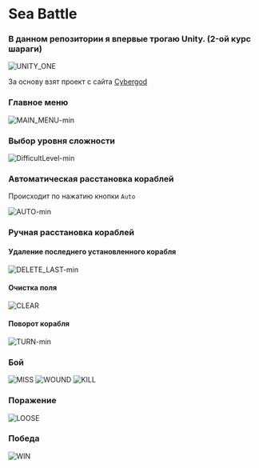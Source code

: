 # Sea Battle
### В данном репозитории я впервые трогаю Unity. (2-ой курс шараги)
![UNITY_ONE](https://user-images.githubusercontent.com/61066851/228368489-13ef84e0-0af5-4e36-9897-f3042b05a83b.gif)

За основу взят проект с сайта [Cybergod](https://render.ru/ru/cibergod)

### Главное меню

![MAIN_MENU-min](https://user-images.githubusercontent.com/61066851/228375881-36a9c1b1-08be-4442-ab18-2eb88c36926c.gif)

### Выбор уровня сложности

![DifficultLevel-min](https://user-images.githubusercontent.com/61066851/228375358-db31434d-01d4-4a54-99a6-6c82a62017df.gif)

### Автоматическая расстановка кораблей
Происходит по нажатию кнопки ```Auto```

![AUTO-min](https://user-images.githubusercontent.com/61066851/228379378-6f1cee9f-816c-4df0-9168-d4125e4ca0d1.gif)

### Ручная расстановка кораблей

#### Удаление последнего установленного корабля

![DELETE_LAST-min](https://user-images.githubusercontent.com/61066851/228389728-2d5562d1-251e-42a0-83e7-a05fba984697.gif)

#### Очистка поля

![CLEAR](https://user-images.githubusercontent.com/61066851/228389043-9ef51007-c896-44b6-a460-687cf40adba2.gif)

#### Поворот корабля

![TURN-min](https://user-images.githubusercontent.com/61066851/228389482-5ef53ab1-d32a-4fc9-b1f8-6e79cb2d3515.gif)

### Бой

![MISS](https://user-images.githubusercontent.com/61066851/228383487-82fd9e5f-7fc9-4270-bd2f-17c53016f310.png)
![WOUND](https://user-images.githubusercontent.com/61066851/228383490-a4eebe83-eb06-4504-8dab-1a99b86c23ce.png)
![KILL](https://user-images.githubusercontent.com/61066851/228383492-754379ed-7f95-42c3-9793-f5b7b12a24fd.png)

### Поражение

![LOOSE](https://user-images.githubusercontent.com/61066851/228384361-e7e6d36d-b80a-4cd7-8097-2a32a6a08e24.png)

### Победа

![WIN](https://user-images.githubusercontent.com/61066851/228384375-7ae90f25-7ee7-458c-822e-af491cf85ecb.png)


